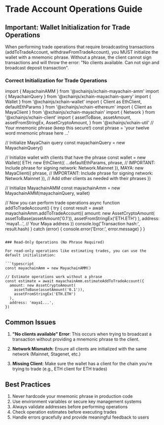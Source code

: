 # Trade Account Operations Guide

## Important: Wallet Initialization for Trade Operations

When performing trade operations that require broadcasting transactions (addToTradeAccount, withdrawFromTradeAccount), you MUST initialize the wallet with a mnemonic phrase. Without a phrase, the client cannot sign transactions and will throw the error: "No clients available. Can not sign and broadcast deposit transaction".

### Correct Initialization for Trade Operations

import { MayachainAMM } from '@xchainjs/xchain-mayachain-amm'
import { MayachainQuery } from '@xchainjs/xchain-mayachain-query'
import { Wallet } from '@xchainjs/xchain-wallet'
import { Client as EthClient, defaultEthParams } from '@xchainjs/xchain-ethereum'
import { Client as MayaClient } from '@xchainjs/xchain-mayachain'
import { Network } from '@xchainjs/xchain-client'
import {
  assetToBase,
  assetAmount,
  assetFromStringEx,
  AssetCryptoAmount,
} from '@xchainjs/xchain-util'
// Your mnemonic phrase (keep this secure!)
const phrase = 'your twelve word mnemonic phrase here ...'

// Initialize MayaChain query
const mayachainQuery = new MayachainQuery()

// Initialize wallet with clients that have the phrase
const wallet = new Wallet({
  ETH: new EthClient({ 
    ...defaultEthParams, 
    phrase,  // IMPORTANT: Include phrase for signing
    network: Network.Mainnet 
  }),
  MAYA: new MayaClient({ 
    phrase,  // IMPORTANT: Include phrase for signing
    network: Network.Mainnet 
  }),
  // Add other clients as needed with their phrases
})

// Initialize MayachainAMM
const mayachainAmm = new MayachainAMM(mayachainQuery, wallet)

// Now you can perform trade operations
async function addToTradeAccount() {
  try {
    const result = await mayachainAmm.addToTradeAccount({
      amount: new AssetCryptoAmount(
        assetToBase(assetAmount('0.1')), 
        assetFromStringEx('ETH.ETH')
      ),
      address: 'maya1...', // Your Maya address
    })
    console.log('Transaction hash:', result.hash)
  } catch (error) {
    console.error('Error:', error.message)
  }
}
```

### Read-Only Operations (No Phrase Required)

For read-only operations like estimating trades, you can use the default initialization:

```typescript
const mayachainAmm = new MayachainAMM()

// Estimate operations work without a phrase
const estimate = await mayachainAmm.estimateAddToTradeAccount({
  amount: new AssetCryptoAmount(
    assetToBase(assetAmount('0.1')), 
    assetFromStringEx('ETH.ETH')
  ),
  address: 'maya1...',
})
```

## Common Issues

1. **"No clients available" Error**: This occurs when trying to broadcast a transaction without providing a mnemonic phrase to the client.

2. **Network Mismatch**: Ensure all clients are initialized with the same network (Mainnet, Stagenet, etc.)

3. **Missing Client**: Make sure the wallet has a client for the chain you're trying to trade (e.g., ETH client for ETH trades)

## Best Practices

1. Never hardcode your mnemonic phrase in production code
2. Use environment variables or secure key management systems
3. Always validate addresses before performing operations
4. Check operation estimates before executing trades
5. Handle errors gracefully and provide meaningful feedback to users